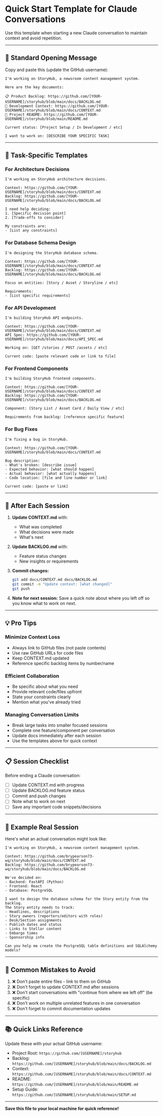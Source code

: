 # Quick Start Template for Claude Conversations

Use this template when starting a new Claude conversation to maintain context and avoid repetition.

---

## 🎯 Standard Opening Message

Copy and paste this (update the GitHub username):

```
I'm working on StoryHub, a newsroom content management system.

Here are the key documents:

📋 Product Backlog: https://github.com/[YOUR-USERNAME]/storyhub/blob/main/docs/BACKLOG.md
🔄 Development Context: https://github.com/[YOUR-USERNAME]/storyhub/blob/main/docs/CONTEXT.md
📖 Project README: https://github.com/[YOUR-USERNAME]/storyhub/blob/main/README.md

Current status: [Project Setup / In Development / etc]

I want to work on: [DESCRIBE YOUR SPECIFIC TASK]
```

---

## 📝 Task-Specific Templates

### For Architecture Decisions

```
I'm working on StoryHub architecture decisions.

Context: https://github.com/[YOUR-USERNAME]/storyhub/blob/main/docs/CONTEXT.md
Backlog: https://github.com/[YOUR-USERNAME]/storyhub/blob/main/docs/BACKLOG.md

I need help deciding:
1. [Specific decision point]
2. [Trade-offs to consider]

My constraints are:
- [List any constraints]
```

### For Database Schema Design

```
I'm designing the StoryHub database schema.

Context: https://github.com/[YOUR-USERNAME]/storyhub/blob/main/docs/CONTEXT.md
Backlog: https://github.com/[YOUR-USERNAME]/storyhub/blob/main/docs/BACKLOG.md

Focus on entities: [Story / Asset / Storyline / etc]

Requirements:
- [List specific requirements]
```

### For API Development

```
I'm building StoryHub API endpoints.

Context: https://github.com/[YOUR-USERNAME]/storyhub/blob/main/docs/CONTEXT.md
API Spec: https://github.com/[YOUR-USERNAME]/storyhub/blob/main/docs/API_SPEC.md

Working on: [GET /stories / POST /assets / etc]

Current code: [paste relevant code or link to file]
```

### For Frontend Components

```
I'm building StoryHub frontend components.

Context: https://github.com/[YOUR-USERNAME]/storyhub/blob/main/docs/CONTEXT.md
Backlog: https://github.com/[YOUR-USERNAME]/storyhub/blob/main/docs/BACKLOG.md

Component: [Story List / Asset Card / Daily View / etc]

Requirements from backlog: [reference specific feature]
```

### For Bug Fixes

```
I'm fixing a bug in StoryHub.

Context: https://github.com/[YOUR-USERNAME]/storyhub/blob/main/docs/CONTEXT.md

Bug description:
- What's broken: [describe issue]
- Expected behavior: [what should happen]
- Actual behavior: [what actually happens]
- Code location: [file and line number or link]

Current code: [paste or link]
```

---

## 🔄 After Each Session

1. **Update CONTEXT.md** with:
   - What was completed
   - What decisions were made
   - What's next

2. **Update BACKLOG.md** with:
   - Feature status changes
   - New insights or requirements

3. **Commit changes:**
   ```bash
   git add docs/CONTEXT.md docs/BACKLOG.md
   git commit -m "Update context: [what changed]"
   git push
   ```

4. **Note for next session:**
   Save a quick note about where you left off so you know what to work on next.

---

## 💡 Pro Tips

### Minimize Context Loss
- Always link to GitHub files (not paste contents)
- Use raw GitHub URLs for code files
- Keep CONTEXT.md updated
- Reference specific backlog items by number/name

### Efficient Collaboration
- Be specific about what you need
- Provide relevant code/files upfront
- State your constraints clearly
- Mention what you've already tried

### Managing Conversation Limits
- Break large tasks into smaller focused sessions
- Complete one feature/component per conversation
- Update docs immediately after each session
- Use the templates above for quick context

---

## 📋 Session Checklist

Before ending a Claude conversation:

- [ ] Update CONTEXT.md with progress
- [ ] Update BACKLOG.md feature status
- [ ] Commit and push changes
- [ ] Note what to work on next
- [ ] Save any important code snippets/decisions

---

## 🎪 Example Real Session

Here's what an actual conversation might look like:

```
I'm working on StoryHub, a newsroom content management system.

Context: https://github.com/brypearson73-wq/storyhub/blob/main/docs/CONTEXT.md
Backlog: https://github.com/brypearson73-wq/storyhub/blob/main/docs/BACKLOG.md

We've decided on:
- Backend: FastAPI (Python)
- Frontend: React
- Database: PostgreSQL

I want to design the database schema for the Story entity from the backlog.
The Story entity needs to track:
- Headlines, descriptions
- Story owners (reporters/editors with roles)
- Desk/Section assignments
- Publish dates and status
- Links to Stellar content
- Embargo times
- Sponsorship info

Can you help me create the PostgreSQL table definitions and SQLAlchemy models?
```

---

## 🚨 Common Mistakes to Avoid

1. ❌ Don't paste entire files - link to them on GitHub
2. ❌ Don't forget to update CONTEXT.md after sessions
3. ❌ Don't start conversations with "continue from where we left off" (be specific)
4. ❌ Don't work on multiple unrelated features in one conversation
5. ❌ Don't forget to commit documentation updates

---

## 📚 Quick Links Reference

Update these with your actual GitHub username:

- Project Root: `https://github.com/[USERNAME]/storyhub`
- Backlog: `https://github.com/[USERNAME]/storyhub/blob/main/docs/BACKLOG.md`
- Context: `https://github.com/[USERNAME]/storyhub/blob/main/docs/CONTEXT.md`
- README: `https://github.com/[USERNAME]/storyhub/blob/main/README.md`
- Setup Guide: `https://github.com/[USERNAME]/storyhub/blob/main/SETUP.md`

---

**Save this file to your local machine for quick reference!**
